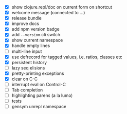 - [x] show clojure.repl/doc on current form on shortcut
- [x] welcome message (connected to ...)
- [x] release bundle
- [x] improve docs
- [x] add npm version badge
- [x] add `--version` cli switch
- [x] show current namespace
- [x] handle empty lines
- [ ] multi-line input
- [x] use defrecord for tagged values, i.e. ratios, classes etc
- [x] persistent history
- [ ] lazy seq elisions
- [x] pretty-printing exceptions
- [x] clear on C-C
- [ ] interrupt eval on Control-C
- [ ] Tab completion
- [ ] highlighting parens (a la lumo)
- [ ] tests
- [ ] gensym unrepl namespace
